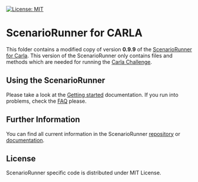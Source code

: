 [![License: MIT](https://img.shields.io/badge/License-MIT-yellow.svg)](https://opensource.org/licenses/MIT)

ScenarioRunner for CARLA
========================
This folder contains a modified copy of version **0.9.9** of the [ScenarioRunner for Carla](https://github.com/carla-simulator/scenario_runner). This version of the ScenarioRunner only contains files and methods which are needed for running the [Carla Challenge](https://carlachallenge.org/challenge/nhtsa/).

Using the ScenarioRunner
------------------------

Please take a look at the [Getting started](Docs/getting_started.md)
documentation. If you run into problems, check the [FAQ](Docs/FAQ.md) please.

Further Information
------

You can find all current information in the ScenarioRunner [repository](https://github.com/carla-simulator/scenario_runner) or [documentation](https://carla-scenariorunner.readthedocs.io/en/latest/).

License
-------

ScenarioRunner specific code is distributed under MIT License.
